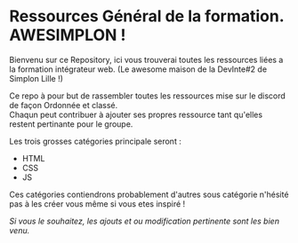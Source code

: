 # Ressources Général de la formation. AWESIMPLON ! 
Bienvenu sur ce Repository, ici vous trouverai toutes les ressources liées a la formation intégrateur web.
(Le awesome maison de la DevInte#2 de Simplon Lille !)

Ce repo à pour but de rassembler toutes les ressources mise sur le discord de façon Ordonnée et classé.  
Chaqun peut contribuer à ajouter ses propres ressource tant qu'elles restent pertinante pour le groupe. 
  
Les trois grosses catégories principale seront :  
* HTML
* CSS
* JS
  
Ces catégories contiendrons probablement d'autres sous catégorie n'hésité pas à les créer vous même si vous etes inspiré !  
  
  
*Si vous le souhaitez, les ajouts et ou modification pertinente sont les bien venu.*
